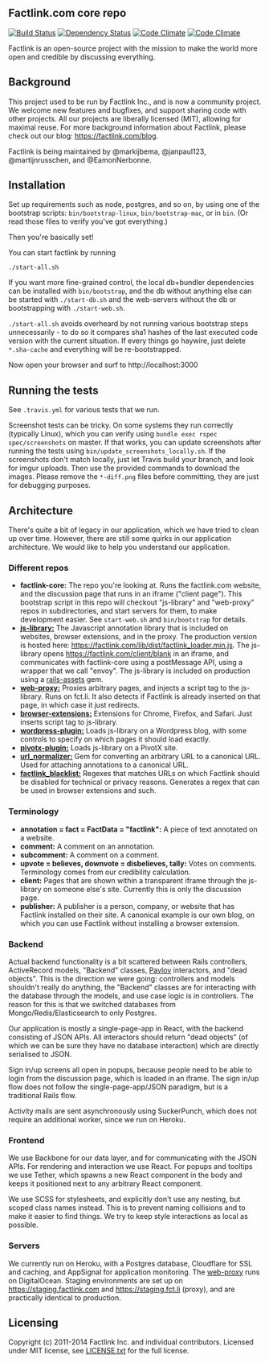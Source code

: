## Factlink.com core repo

[![Build Status](https://travis-ci.org/Factlink/factlink-core.svg?branch=master)](https://travis-ci.org/Factlink/factlink-core) [![Dependency Status](https://gemnasium.com/Factlink/factlink-core.svg)](https://gemnasium.com/Factlink/factlink-core) [![Code Climate](https://codeclimate.com/github/Factlink/factlink-core.png)](https://codeclimate.com/github/Factlink/factlink-core) [![Code Climate](https://codeclimate.com/github/Factlink/factlink-core/coverage.png)](https://codeclimate.com/github/Factlink/factlink-core)

Factlink is an open-source project with the mission to make the world more open and credible by discussing everything.

## Background

This project used to be run by Factlink Inc., and is now a community project. We welcome new features and bugfixes, and support sharing code with other projects. All our projects are liberally licensed (MIT), allowing for maximal reuse. For more background information about Factlink, please check out our blog: https://factlink.com/blog.

Factlink is being maintained by @markijbema, @janpaul123, @martijnrusschen, and @EamonNerbonne.

## Installation

Set up requirements such as node, postgres, and so on, by using one of the bootstrap scripts: `bin/bootstrap-linux`, `bin/bootstrap-mac`, or in `bin`. (Or read those files to verify you've got everything.)

Then you're basically set!

You can start factlink by running

```
./start-all.sh
```

If you want more fine-grained control, the local db+bundler dependencies can be installed with `bin/bootstrap`, and the db without anything else can be started with `./start-db.sh` and the web-servers without the db or bootstrapping with `./start-web.sh`.

`./start-all.sh` avoids overheard by not running various bootstrap steps unnecessarily - to do so it compares sha1 hashes of the last executed code version with the current situation.  If every things go haywire, just delete `*.sha-cache` and everything will be re-bootstrapped.

Now open your browser and surf to http://localhost:3000

## Running the tests

See `.travis.yml` for various tests that we run.

Screenshot tests can be tricky. On some systems they run correctly (typically Linux), which you can verify using `bundle exec rspec spec/screenshots` on master. If that works, you can update screenshots after running the tests using `bin/update_screenshots_locally.sh`. If the screenshots don't match locally, just let Travis build your branch, and look for imgur uploads. Then use the provided commands to download the images. Please remove the `*-diff.png` files before committing, they are just for debugging purposes.

## Architecture

There's quite a bit of legacy in our application, which we have tried to clean up over time. However, there are still some quirks in our application architecture. We would like to help you understand our application.

### Different repos

- **factlink-core:** The repo you're looking at. Runs the factlink.com website, and the discussion page that runs in an iframe ("client page"). This bootstrap script in this repo will checkout "js-library" and "web-proxy" repos in subdirectories, and start servers for them, to make development easier. See `start-web.sh` and `bin/bootstrap` for details.
- [**js-library:**](https://github.com/Factlink/js-library) The Javascript annotation library that is included on websites, browser extensions, and in the proxy. The production version is hosted here: https://factlink.com/lib/dist/factlink_loader.min.js. The js-library opens https://factlink.com/client/blank in an iframe, and communicates with factlink-core using a postMessage API, using a wrapper that we call "envoy". The js-library is included on production using a [rails-assets](https://rails-assets.org) gem.
- [**web-proxy:**](https://github.com/Factlink/web-proxy) Proxies arbitrary pages, and injects a script tag to the js-library. Runs on fct.li. It also detects if Factlink is already inserted on that page, in which case it just redirects.
- [**browser-extensions:**](https://github.com/Factlink/browser-extensions) Extensions for Chrome, Firefox, and Safari. Just inserts script tag to js-library.
- [**wordpress-plugin:**](https://github.com/Factlink/wordpress-plugin) Loads js-library on a Wordpress blog, with some controls to specify on which pages it should load exactly.
- [**pivotx-plugin:**](https://github.com/Factlink/pivotx-plugin) Loads js-library on a PivotX site.
- [**url_normalizer:**](https://github.com/Factlink/url_normalizer) Gem for converting an arbitrary URL to a canonical URL. Used for attaching annotations to a canonical URL.
- [**factlink_blacklist:**](https://github.com/Factlink/factlink_blacklist) Regexes that matches URLs on which Factlink should be disabled for technical or privacy reasons. Generates a regex that can be used in browser extensions and such.

### Terminology

- **annotation = fact = FactData = "factlink":** A piece of text annotated on a website.
- **comment:** A comment on an annotation.
- **subcomment:** A comment on a comment.
- **upvote = believes, downvote = disbelieves, tally:** Votes on comments. Terminology comes from our credibility calculation.
- **client:** Pages that are shown within a transparent iframe through the js-library on someone else's site. Currently this is only the discussion page.
- **publisher:** A publisher is a person, company, or website that has Factlink installed on their site. A canonical example is our own blog, on which you can use Factlink without installing a browser extension.

### Backend

Actual backend functionality is a bit scattered between Rails controllers, ActiveRecord models, "Backend" classes, [Pavlov](https://github.com/Factlink/pavlov) interactors, and "dead objects". This is the direction we were going: controllers and models shouldn't really do anything, the "Backend" classes are for interacting with the database through the models, and use case logic is in controllers. The reason for this is that we switched databases from Mongo/Redis/Elasticsearch to only Postgres.

Our application is mostly a single-page-app in React, with the backend consisting of JSON APIs. All interactors should return "dead objects" (of which we can be sure they have no database interaction) which are directly serialised to JSON.

Sign in/up screens all open in popups, because people need to be able to login from the discussion page, which is loaded in an iframe. The sign in/up flow does not follow the single-page-app/JSON paradigm, but is a traditional Rails flow.

Activity mails are sent asynchronously using SuckerPunch, which does not require an additional worker, since we run on Heroku.

### Frontend

We use Backbone for our data layer, and for communicating with the JSON APIs. For rendering and interaction we use React. For popups and tooltips we use Tether, which spawns a new React component in the body and keeps it positioned next to any arbitrary React component.

We use SCSS for stylesheets, and explicitly don't use any nesting, but scoped class names instead. This is to prevent naming collisions and to make it easier to find things. We try to keep style interactions as local as possible.

### Servers

We currently run on Heroku, with a Postgres database, Cloudflare for SSL and caching, and AppSignal for application monitoring. The [web-proxy](https://github.com/Factlink/web-proxy) runs on DigitalOcean. Staging environments are set up on https://staging.factlink.com and https://staging.fct.li (proxy), and are practically identical to production.

## Licensing

Copyright (c) 2011-2014 Factlink Inc. and individual contributors. Licensed under MIT license, see [LICENSE.txt](LICENSE.txt) for the full license.
